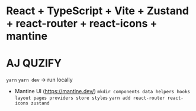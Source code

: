 # React + TypeScript + Vite + Zustand + react-router + react-icons + mantine

# AJ QUZIFY
`yarn`
`yarn dev` -> run locally 
- Mantine UI (https://mantine.dev/)
`mkdir components data helpers hooks layout pages providers store styles`
`yarn add react-router react-icons zustand`

